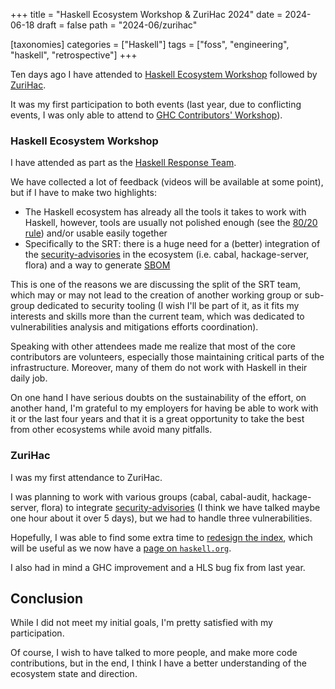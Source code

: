 +++
title = "Haskell Ecosystem Workshop & ZuriHac 2024"
date = 2024-06-18
draft = false
path = "2024-06/zurihac"

[taxonomies]
categories = ["Haskell"]
tags = ["foss", "engineering", "haskell", "retrospective"]
+++

Ten days ago I have attended to [Haskell Ecosystem Workshop](https://haskell.foundation/events/2024-haskell-ecosystem-workshop.html)
followed by [ZuriHac](https://zfoh.ch/zurihac2024/).

It was my first participation to both events (last year, due to conflicting events,
I was only able to attend to [GHC Contributors' Workshop](https://haskell.foundation/events/2023-ghc-development-workshop.html)).

### Haskell Ecosystem Workshop

I have attended as part as the [Haskell Response Team](https://discourse.haskell.org/t/haskell-security-response-team-2023-july-december-report/8531).

We have collected a lot of feedback (videos will be available at some point),
but if I have to make two highlights:

* The Haskell ecosystem has already all the tools it takes to work with Haskell, however, tools are usually not polished enough (see the [80/20 rule](https://en.wikipedia.org/wiki/Pareto_principle)) and/or usable easily together
* Specifically to the SRT: there is a huge need for a (better) integration of the [security-advisories](https://github.com/haskell/security-advisories) in the ecosystem (i.e. cabal, hackage-server, flora) and a way to generate [SBOM](https://en.wikipedia.org/wiki/Software_supply_chain)

This is one of the reasons we are discussing the split of the SRT team,
which may or may not lead to the creation of another working group or sub-group
dedicated to security tooling (I wish I'll be part of it, as it fits my
interests and skills more than the current team, which was dedicated to
vulnerabilities analysis and mitigations efforts coordination).

Speaking with other attendees made me realize that most of the core contributors
are volunteers, especially those maintaining critical parts of the infrastructure.
Moreover, many of them do not work with Haskell in their daily job.

On one hand I have serious doubts on the sustainability of the effort, on
another hand, I'm grateful to my employers for having be able to work with it
or the last four years and that it is a great opportunity to take the best from
other ecosystems while avoid many pitfalls.

### ZuriHac

I was my first attendance to ZuriHac.

I was planning to work with various groups (cabal, cabal-audit, hackage-server, flora)
to integrate [security-advisories](https://github.com/haskell/security-advisories)
(I think we have talked maybe one hour about it over 5 days),
but we had to handle three vulnerabilities.

Hopefully, I was able to find some extra time to [redesign the index](https://github.com/haskell/security-advisories/pull/206),
which will be useful as we now have a [page on `haskell.org`](https://www.haskell.org/security/).

I also had in mind a GHC improvement and a HLS bug fix from last year.

## Conclusion

While I did not meet my initial goals, I'm pretty satisfied with my participation.

Of course, I wish to have talked to more people, and make more code contributions,
but in the end, I think I have a better understanding of the ecosystem state and direction.
